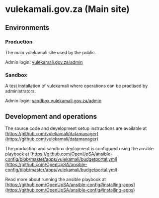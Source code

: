 # vulekamali.gov.za (Main site)

## Environments

### Production

The main vulekamali site used by the public.

Admin login: [vulekamali.gov.za/admin](https://vulekamali.gov.za/admin)

### Sandbox

A test installation of vulekamali where operations can be practised by administrators.

Admin login: [sandbox.vulekamali.gov.za/admin](https://sandbox.vulekamali.gov.za/admin)

## Development and operations

The source code and development setup instructions are available at [https://github.com/vulekamali/datamanager](https://github.com/vulekamali/datamanager)

The production and sandbox deployment is configured using the ansible playbook at [https://github.com/OpenUpSA/ansible-config/blob/master/apps/vulekamali/budgetportal.yml](https://github.com/OpenUpSA/ansible-config/blob/master/apps/vulekamali/budgetportal.yml)

Read more about running the ansible playbook at [https://github.com/OpenUpSA/ansible-config#installing-apps](https://github.com/OpenUpSA/ansible-config#installing-apps)

